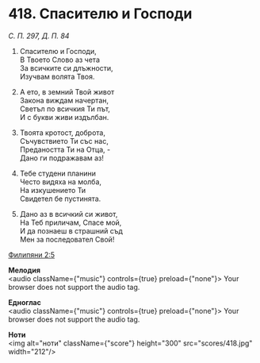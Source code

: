 # 418. Спасителю и Господи

_С. П. 297, Д. П. 84_

1. Спасителю и Господи,  
В Твоето Слово аз чета  
За всичките си длъжности,  
Изучвам волята Твоя.  

2. А ето, в земний Твой живот  
Закона виждам начертан,  
Светъл по всичкия Ти път,  
И с букви живи издълбан.  

3. Твоята кротост, доброта,  
Съчувствието Ти със нас,  
Предаността Ти на Отца, -  
Дано ги подражавам аз!

4. Тебе студени планини  
Често видяха на молба,  
На изкушението Ти  
Свидетел бе пустинята.  

5. Дано аз в всичкий си живот,  
На Теб приличам, Спасе мой,  
И да познаеш в страшний съд  
Мен за последовател Свой!

[Филипяни 2:5](http://biblia.bg/index.php?k=57&g=2&s=5)

**Мелодия**  
<audio className={"music"} controls={true} preload={"none"}>
    <source src="mp3/418.mp3" type="audio/mpeg"/>
    Your browser does not support the audio tag.
</audio>

**Едноглас**  
<audio className={"music"} controls={true} preload={"none"}>
    <source src="transp/418.mp3" type="audio/mpeg"/>
    Your browser does not support the audio tag.
</audio>

**Ноти**  
<img alt="ноти" className={"score"} height="300" src="scores/418.jpg" width="212"/>
